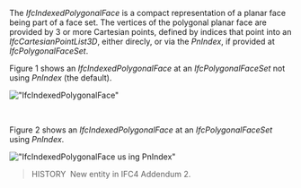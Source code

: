 The _IfcIndexedPolygonalFace_ is a compact representation of a planar face being part of a face set. The vertices of the polygonal planar face are provided by 3 or more Cartesian points, defined by indices that point into an _IfcCartesianPointList3D_, either direcly, or via the _PnIndex_, if provided at _IfcPolygonalFaceSet_.

Figure 1 shows an _IfcIndexedPolygonalFace_ at an _IfcPolygonalFaceSet_ not using _PnIndex_ (the default).

!["IfcIndexedPolygonalFace"](../../../../../../figures/ifcindexedpolygonalface_01.png "Figure 1 &mdash; Polygonal face geometry provided by indices into a point list")

&nbsp;

Figure 2 shows an _IfcIndexedPolygonalFace_ at an _IfcPolygonalFaceSet_ using _PnIndex_.

!["IfcIndexedPolygonalFace us
ing PnIndex"](../../../../../../figures/ifcindexedpolygonalface_02.png "Figure 2 &mdash; Polygonal face geometry provided by indices into a point list")

> HISTORY&nbsp; New entity in IFC4 Addendum 2.
